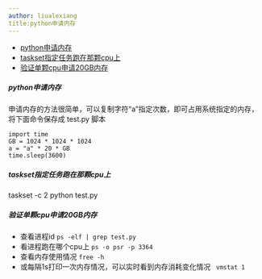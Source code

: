 ```yaml
---
author: liualexiang
title:python申请内存
---
```

- [python申请内存](#python申请内存)
- [taskset指定任务跑在那颗cpu上](#taskset指定任务跑在那颗cpu上)
- [验证单颗cpu申请20GB内存](#验证单颗cpu申请20gb内存)
##### python申请内存
申请内存的方法很简单，可以复制字符“a”指定次数，即可占用系统指定的内存，将下面命令保存成 test.py 脚本
```
import time
GB = 1024 * 1024 * 1024
a = "a" * 20 * GB
time.sleep(3600)
```

##### taskset指定任务跑在那颗cpu上
taskset -c 2 python test.py

##### 验证单颗cpu申请20GB内存
* 查看进程id
```ps -elf | grep test.py```
* 看进程跑在哪个cpu上
  ``` ps -o psr -p 3364 ```
* 查看内存使用情况 
  ```free -h ```
* 或每隔1s打印一次内存情况，可以实时看到内存消耗变化情况
  ``` vmstat 1```